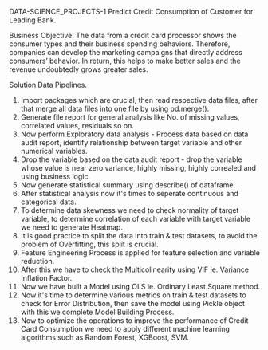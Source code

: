 DATA-SCIENCE_PROJECTS-1
Predict Credit Consumption of Customer for Leading Bank.

Business Objective: The data from a credit card processor shows the consumer types and their business spending behaviors. Therefore, companies can develop the marketing campaigns that directly address consumers’ behavior. In return, this helps to make better sales and the revenue undoubtedly grows greater sales.

Solution Data Pipelines.
1) Import packages which are crucial, then read respective data files, after that merge all data files into one file by using pd.merge().
2) Generate file report for general analysis like No. of missing values, correlated values, residuals so on.
3) Now perform Exploratory data analysis - Process data based on data audit report, identify relationship between target variable and other numerical variables.
4) Drop the variable based on the data audit report - drop the variable whose value is near zero variance, highly missing, highly correaled and using business logic.
5) Now generate statistical summary using describe() of dataframe.
6) After statistical analysis now it's times to seperate continuous and categorical data.
7) To determine data skewness we need to check normality of target variable, to determine correlation of each variable with target variable we need to generate Heatmap.
8) It is good practice to split the data into train & test datasets, to avoid the problem of Overfitting, this split is crucial.
9) Feature Engineering Process is applied for feature selection and variable reduction.
10) After this we have to check the Multicolinearity using VIF ie. Variance Inflation Factor.
11) Now we have built a Model using OLS ie. Ordinary Least Square method.
12) Now it's time to determine various metrics on train & test datasets to check for Error Distribution, then save the model using Pickle object with this we complete Model Building Process.
13) Now to optimize the operations to improve the performance of Credit Card Consumption we need to apply different machine learning algorithms such as Random Forest, XGBoost, SVM.
